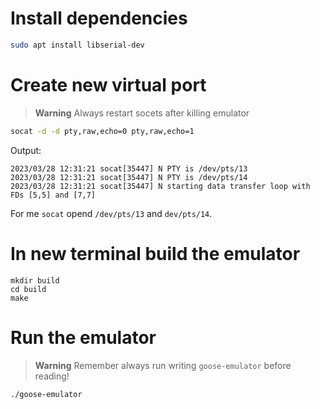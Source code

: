 # Install dependencies
```bash
sudo apt install libserial-dev
```
# Create new virtual port
> **Warning**
> Always restart socets after killing emulator
```bash
socat -d -d pty,raw,echo=0 pty,raw,echo=1
```
Output:
```
2023/03/28 12:31:21 socat[35447] N PTY is /dev/pts/13
2023/03/28 12:31:21 socat[35447] N PTY is /dev/pts/14
2023/03/28 12:31:21 socat[35447] N starting data transfer loop with FDs [5,5] and [7,7]
```
For me `socat` opend `/dev/pts/13` and `dev/pts/14`.

# In new terminal build the emulator
```
mkdir build
cd build
make
```
# Run the emulator
> **Warning**
> Remember always run writing `goose-emulator` before reading!
```bash
./goose-emulator
```